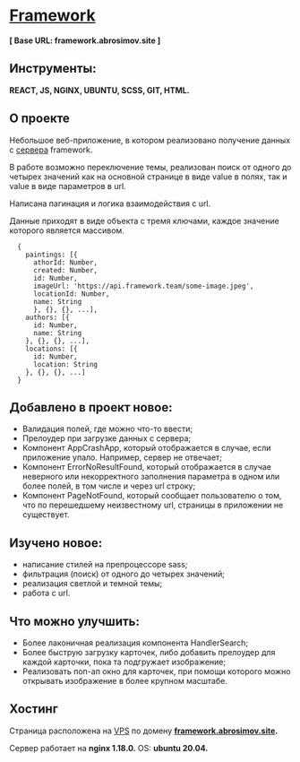 # [Framework](https://framework.abrosimov.site)

**[ Base URL: framework.abrosimov.site ]**

## Инструменты:
**REACT, JS, NGINX, UBUNTU, SCSS, GIT, HTML.**

## О проекте
Небольшое веб-приложение, в котором реализовано получение данных с [сервера](https://test-front.framework.team/api-docs/) framework. 

В работе возможно переключение темы, реализован поиск от одного до четырех значений как на основной странице в виде value в полях, так и value в виде параметров в url. 

Написана пагинация и логика взаимодействия с url.

Данные приходят в виде объекта с тремя ключами, каждое значение которого является массивом.

      {
        paintings: [{
          athorId: Number,
          created: Number,
          id: Number,
          imageUrl: 'https://api.framework.team/some-image.jpeg',
          locationId: Number,
          name: String
          }, {}, {}, ...],
        authors: [{
          id: Number,
          name: String
        }, {}, {}, ...],
        locations: [{
          id: Number,
          location: String
        }, {}, {}, ...]
      }


## Добавлено в проект новое:
* Валидация полей, где можно что-то ввести;
* Прелоудер при загрузке данных с сервера;
* Компонент AppCrashApp, который отображается в случае, если приложение упало. Например, сервер не отвечает;
* Компонент ErrorNoResultFound, который отображается в случае неверного или некорректного заполнения параметра в одном или более полей, в том числе и через url строку;
* Компонент PageNotFound, который сообщает пользователю о том, что по перешедшему неизвестному url, страницы в приложении не существует.

## Изучено новое:
* написание стилей на препроцессоре sass;
* фильтрация (поиск) от одного до четырех значений;
* реализация светлой и темной темы;
* работа с url.

## Что можно улучшить:
* Более лаконичная реализация компонента HandlerSearch;
* Более быструю загрузку карточек, либо добавить прелоудер для каждой карточки, пока та подгружает изображение;
* Реализовать поп-ап окно для карточек, при помощи которого можно открывать изображение в более крупном масштабе.

## Хостинг
Страница расположена на [VPS](https://ruvds.com/ru-rub) по домену **[framework.abrosimov.site](https://framework.abrosimov.site/).**

Cервер работает на **nginx 1.18.0.** OS: **ubuntu 20.04.** 
